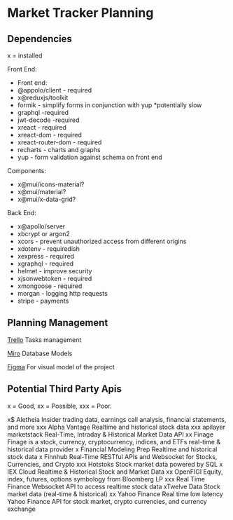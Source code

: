 # Market Tracker Planning

## Dependencies

x = installed

Front End:

-   Front end:
-   @appolo/client - required
-   x@reduxjs/toolkit
-   formik - simplify forms in conjunction with yup \*potentially slow
-   graphql -required
-   jwt-decode -required
-   xreact - required
-   xreact-dom - required
-   xreact-router-dom - required
-   recharts - charts and graphs
-   yup - form validation against schema on front end

Components:

-   x@mui/icons-material?
-   x@mui/material?
-   x@mui/x-data-grid?

Back End:

-   x@apollo/server
-   xbcrypt or argon2
-   xcors - prevent unauthorized access from different origins
-   xdotenv - requiredish
-   xexpress - required
-   xgraphql - required
-   helmet - improve security
-   xjsonwebtoken - required
-   xmongoose - required
-   morgan - logging http requests
-   stripe - payments

## Planning Management

[Trello](https://trello.com/b/8SAtNZFj/market-tracker) Tasks management

[Miro](https://miro.com/welcome/akxoTm1hZmQ1SlhCNks2REw5TGRPcnJENzFMUE14OTlzenpOb2tFekZwcExtZHB6ODNwS2tOMlRKZGs3ZHZoSXwzNDU4NzY0NTk0ODY3OTIwMDk4fDQ=?share_link_id=471248188978) Database Models

[Figma]() For visual model of the project

## Potential Third Party Apis

x = Good, xx = Possible, xxx = Poor.

x$ Aletheia Insider trading data, earnings call analysis, financial statements, and more
xxx Alpha Vantage Realtime and historical stock data
xxx apilayer marketstack Real-Time, Intraday & Historical Market Data API
xx Finage Finage is a stock, currency, cryptocurrency, indices, and ETFs real-time & historical data provider
x Financial Modeling Prep Realtime and historical stock data
x Finnhub Real-Time RESTful APIs and Websocket for Stocks, Currencies, and Crypto
xxx Hotstoks Stock market data powered by SQL
x IEX Cloud Realtime & Historical Stock and Market Data
xx OpenFIGI Equity, index, futures, options symbology from Bloomberg LP
xxx Real Time Finance Websocket API to access realtime stock data
xTwelve Data Stock market data (real-time & historical)
xx Yahoo Finance Real time low latency Yahoo Finance API for stock market, crypto currencies, and currency exchange

